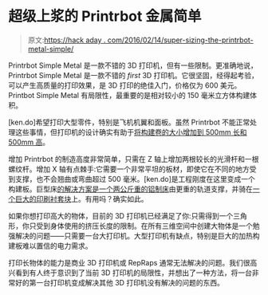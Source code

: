 # 超级上浆的 Printrbot 金属简单

> 原文:[https://hack aday . com/2016/02/14/super-sizing-the-printrbot-metal-simple/](https://hackaday.com/2016/02/14/super-sizing-the-printrbot-metal-simple/)

Printrbot Simple Metal 是一款不错的 3D 打印机，但有一些限制。更准确地说，Printrbot Simple Metal 是一款不错的 *first* 3D 打印机。它很坚固，经得起考验，可以产生高质量的打印效果，是 3D 打印的绝佳入门，价格仅为 600 美元。Printbot Simple Metal 有局限性，最重要的是相对较小的 150 毫米立方体构建体积。

[ken.do]希望打印大型零件，特别是飞机机翼和面板。虽然 Printrbot 不能正常处理这些事情，但打印机的设计确实有助于[将构建卷的大小增加到 500mm 长和 500mm 高](https://hackaday.io/project/8992-printrbot-supersize-me-mod)。

增加 Printrbot 的制造高度非常简单，只需在 Z 轴上增加两根较长的光滑杆和一根螺纹杆。增加 X 轴有点棘手:它需要一个非常平坦的板材，即使它在不同的地方受到支撑，也不会翘曲或弯曲超过 500 毫米。[ken.do]是工程刚度在这里变成一个构建板。巨型床[的解决方案是一个两公斤重的铝制床](https://hackaday.io/project/8992-printrbot-supersize-me-mod/log/30674-the-bed)由更重的轨道支撑，并骑在[一个巨大的印刷衬套块](https://hackaday.io/project/8992-printrbot-supersize-me-mod/log/31136-x-axis-reboot)上。有用吗？确实如此。

如果你想打印高大的物体，目前的 3D 打印机已经满足了你:只需得到一个三角形，你只受到身体使用的挤压长度的限制。在所有三维空间中创建大物体是一个勉强解决的问题——只需要一台大打印机。大型打印机有缺点，特别是巨大的加热构建板难以置信的电力需求。

打印长物体的能力是商业 3D 打印机或 RepRaps 通常无法解决的问题。我们很高兴看到有人终于意识到了当前 3D 打印机的局限性，并想出了一种方法，将一台非常好的第一台打印机变成解决其他 3D 打印机没有解决的问题的东西。